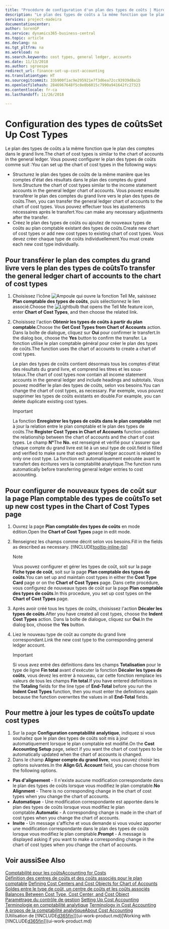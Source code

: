 ```yaml
---
title: "Procédure de configuration d'un plan des types de coûts | Microsoft Docs"
description: "Le plan des types de coûts a la même fonction que le plan des comptes dans le grand livre."
services: project-madeira
documentationcenter: 
author: SorenGP
ms.service: dynamics365-business-central
ms.topic: article
ms.devlang: na
ms.tgt_pltfrm: na
ms.workload: na
ms.search.keywords: cost types, general ledger, accounts
ms.date: 11/13/2018
ms.author: sgroespe
redirect_url: finance-set-up-cost-accounting
ms.translationtype: HT
ms.sourcegitcommit: 33b900f1ac9e295921e7f3d6ea72cc93939d8a1b
ms.openlocfilehash: 2846967648f5c0e0b6015c7990a941642fc27323
ms.contentlocale: fr-ca
ms.lasthandoff: 11/26/2018

---
```

# <a name="set-up-cost-types"></a><span data-ttu-id="38bf9-103">Configuration des types de coûts</span><span class="sxs-lookup"><span data-stu-id="38bf9-103">Set Up Cost Types</span></span>
<span data-ttu-id="38bf9-104">Le plan des types de coûts a la même fonction que le plan des comptes dans le grand livre.</span><span class="sxs-lookup"><span data-stu-id="38bf9-104">The chart of cost types is similar to the chart of accounts in the general ledger.</span></span> <span data-ttu-id="38bf9-105">Vous pouvez configurer le plan des types de coûts comme suit :</span><span class="sxs-lookup"><span data-stu-id="38bf9-105">You can set up the chart of cost types in the following ways:</span></span>  

-   <span data-ttu-id="38bf9-106">Structurez le plan des types de coûts de la même manière que les comptes d'état des résultats dans le plan des comptes du grand livre.</span><span class="sxs-lookup"><span data-stu-id="38bf9-106">Structure the chart of cost types similar to the income statement accounts in the general ledger chart of accounts.</span></span> <span data-ttu-id="38bf9-107">Vous pouvez ensuite transférer le plan des comptes du grand livre vers le plan des types de coûts.</span><span class="sxs-lookup"><span data-stu-id="38bf9-107">Then, you can transfer the general ledger chart of accounts to the chart of cost types.</span></span> <span data-ttu-id="38bf9-108">Vous pouvez effectuer tous les ajustements nécessaires après le transfert.</span><span class="sxs-lookup"><span data-stu-id="38bf9-108">You can make any necessary adjustments after the transfer.</span></span>  
-   <span data-ttu-id="38bf9-109">Créez le plan des types de coûts ou ajoutez de nouveaux types de coûts au plan comptable existant des types de coûts.</span><span class="sxs-lookup"><span data-stu-id="38bf9-109">Create new chart of cost types or add new cost types to existing chart of cost types.</span></span> <span data-ttu-id="38bf9-110">Vous devez créer chaque type de coûts individuellement.</span><span class="sxs-lookup"><span data-stu-id="38bf9-110">You must create each new cost type individually.</span></span>  

## <a name="to-transfer-the-general-ledger-chart-of-accounts-to-the-chart-of-cost-types"></a><span data-ttu-id="38bf9-111">Pour transférer le plan des comptes du grand livre vers le plan des types de coûts</span><span class="sxs-lookup"><span data-stu-id="38bf9-111">To transfer the general ledger chart of accounts to the chart of cost types</span></span>  
1.  <span data-ttu-id="38bf9-112">Choisissez l'icône ![Ampoule qui ouvre la fonction Tell Me](media/ui-search/search_small.png "Dites-moi ce que vous voulez faire"), saisissez **Plan comptable des types de coûts**, puis sélectionnez le lien associé.</span><span class="sxs-lookup"><span data-stu-id="38bf9-112">Choose the ![Lightbulb that opens the Tell Me feature](media/ui-search/search_small.png "Tell me what you want to do") icon, enter **Chart of Cost Types**, and then choose the related link.</span></span>  
2.  <span data-ttu-id="38bf9-113">Choisissez l'action **Obtenir les types de coûts à partir du plan comptable**.</span><span class="sxs-lookup"><span data-stu-id="38bf9-113">Choose the **Get Cost Types from Chart of Accounts** action.</span></span> <span data-ttu-id="38bf9-114">Dans la boîte de dialogue, cliquez sur **Oui** pour confirmer le transfert.</span><span class="sxs-lookup"><span data-stu-id="38bf9-114">In the dialog box, choose the **Yes** button to confirm the transfer.</span></span> <span data-ttu-id="38bf9-115">La fonction utilise le plan comptable général pour créer le plan des types de coûts.</span><span class="sxs-lookup"><span data-stu-id="38bf9-115">The function uses the chart of accounts to create a chart of cost types.</span></span>  

    <span data-ttu-id="38bf9-116">Le plan des types de coûts contient désormais tous les comptes d'état des résultats du grand livre, et comprend les titres et les sous-totaux.</span><span class="sxs-lookup"><span data-stu-id="38bf9-116">The chart of cost types now contain all income statement accounts in the general ledger and include headings and subtotals.</span></span> <span data-ttu-id="38bf9-117">Vous pouvez modifier le plan des types de coûts, selon vos besoins.</span><span class="sxs-lookup"><span data-stu-id="38bf9-117">You can change the chart of cost types, as necessary.</span></span> <span data-ttu-id="38bf9-118">Par exemple, vous pouvez supprimer les types de coûts existants en double.</span><span class="sxs-lookup"><span data-stu-id="38bf9-118">For example, you can delete duplicate existing cost types.</span></span>  

    > [!IMPORTANT]  
    >  <span data-ttu-id="38bf9-119">La fonction **Enregistrer les types de coûts dans le plan comptable** met à jour la relation entre le plan comptable et le plan des types de coûts.</span><span class="sxs-lookup"><span data-stu-id="38bf9-119">The **Register Cost Types in Chart of Accounts** function updates the relationship between the chart of accounts and the chart of cost types.</span></span> <span data-ttu-id="38bf9-120">Le champ **N°**</span><span class="sxs-lookup"><span data-stu-id="38bf9-120">The **No.**</span></span> <span data-ttu-id="38bf9-121">est renseigné et vérifié pour s'assurer que chaque compte du grand livre est lié à un seul type de coût.</span><span class="sxs-lookup"><span data-stu-id="38bf9-121">field is filled and verified to make sure that each general ledger account is related to only one cost type.</span></span> <span data-ttu-id="38bf9-122">La fonction est automatiquement exécutée avant le transfert des écritures vers la comptabilité analytique.</span><span class="sxs-lookup"><span data-stu-id="38bf9-122">The function runs automatically before transferring general ledger entries to cost accounting.</span></span>  

## <a name="to-set-up-new-cost-types-in-the-chart-of-cost-types-page"></a><span data-ttu-id="38bf9-123">Pour configurer de nouveaux types de coût sur la page Plan comptable des types de coûts</span><span class="sxs-lookup"><span data-stu-id="38bf9-123">To set up new cost types in the Chart of Cost Types page</span></span>  
1.  <span data-ttu-id="38bf9-124">Ouvrez la page **Plan comptable des types de coûts** en mode édition.</span><span class="sxs-lookup"><span data-stu-id="38bf9-124">Open the **Chart of Cost Types** page in edit mode.</span></span>  
2.  <span data-ttu-id="38bf9-125">Renseignez les champs comme décrit selon vos besoins.</span><span class="sxs-lookup"><span data-stu-id="38bf9-125">Fill in the fields as described as necessary.</span></span> [!INCLUDE[tooltip-inline-tip](includes/tooltip-inline-tip_md.md)]

    > [!NOTE]  
    >  <span data-ttu-id="38bf9-126">Vous pouvez configurer et gérer les types de coût, soit sur la page **Fiche type de coût**, soit sur la page **Plan comptable des types de coûts**.</span><span class="sxs-lookup"><span data-stu-id="38bf9-126">You can set up and maintain cost types in either the **Cost Type Card** page or on the **Chart of Cost Types** page.</span></span> <span data-ttu-id="38bf9-127">Dans cette procédure, vous configurez de nouveaux types de coût sur la page **Plan comptable des types de coûts**.</span><span class="sxs-lookup"><span data-stu-id="38bf9-127">In this procedure, you set up cost types on the **Chart of Cost Types** page.</span></span>

3.  <span data-ttu-id="38bf9-128">Après avoir créé tous les types de coûts, choisissez l'action **Décaler les types de coûts**.</span><span class="sxs-lookup"><span data-stu-id="38bf9-128">After you have created all cost types, choose the **Indent Cost Types** action.</span></span> <span data-ttu-id="38bf9-129">Dans la boîte de dialogue, cliquez sur **Oui**.</span><span class="sxs-lookup"><span data-stu-id="38bf9-129">In the dialog box, choose the **Yes** button.</span></span>  
4.  <span data-ttu-id="38bf9-130">Liez le nouveau type de coût au compte du grand livre correspondant.</span><span class="sxs-lookup"><span data-stu-id="38bf9-130">Link the new cost type to the corresponding general ledger account.</span></span>  

    > [!IMPORTANT]  
    >  <span data-ttu-id="38bf9-131">Si vous avez entré des définitions dans les champs **Totalisation** pour le type de ligne **Fin total** avant d'exécuter la fonction **Décaler les types de coûts**, vous devez les entrer à nouveau, car cette fonction remplace les valeurs de tous les champs **Fin total**.</span><span class="sxs-lookup"><span data-stu-id="38bf9-131">If you have entered definitions in the **Totaling** fields for the line type of **End-Total** before you run the **Indent Cost Types** function, then you must enter the definitions again because the function overwrites the values in all **End-Total** fields.</span></span>  

## <a name="to-update-cost-types"></a><span data-ttu-id="38bf9-132">Pour mettre à jour les types de coûts</span><span class="sxs-lookup"><span data-stu-id="38bf9-132">To update cost types</span></span>  
1.  <span data-ttu-id="38bf9-133">Sur la page **Configuration comptabilité analytique**, indiquez si vous souhaitez que le plan des types de coûts soit mis à jour automatiquement lorsque le plan comptable est modifié.</span><span class="sxs-lookup"><span data-stu-id="38bf9-133">On the **Cost Accounting Setup** page, select if you want the chart of cost types to be automatically updated when the chart of accounts is changed.</span></span>  
2.  <span data-ttu-id="38bf9-134">Dans le champ **Aligner compte du grand livre**, vous pouvez choisir les options suivantes.</span><span class="sxs-lookup"><span data-stu-id="38bf9-134">In the **Align G/L Account** field, you can choose from the following options.</span></span>  

- <span data-ttu-id="38bf9-135">**Pas d'alignement** - Il n'existe aucune modification correspondante dans le plan des types de coûts lorsque vous modifiez le plan comptable.</span><span class="sxs-lookup"><span data-stu-id="38bf9-135">**No Alignment** - There is no corresponding change in the chart of cost types when you change the chart of accounts.</span></span>  
- <span data-ttu-id="38bf9-136">**Automatique** - Une modification correspondante est apportée dans le plan des types de coûts lorsque vous modifiez le plan comptable.</span><span class="sxs-lookup"><span data-stu-id="38bf9-136">**Automatic** - A corresponding change is made in the chart of cost types when you change the chart of accounts.</span></span>  
- <span data-ttu-id="38bf9-137">**Invite** - Un message s'affiche et vous demande si vous voulez apporter une modification correspondante dans le plan des types de coûts lorsque vous modifiez le plan comptable.</span><span class="sxs-lookup"><span data-stu-id="38bf9-137">**Prompt** - A message is displayed asking if you want to make a corresponding change in the chart of cost types when you change the chart of accounts.</span></span>  

## <a name="see-also"></a><span data-ttu-id="38bf9-138">Voir aussi</span><span class="sxs-lookup"><span data-stu-id="38bf9-138">See Also</span></span>  
[<span data-ttu-id="38bf9-139">Comptabilité pour les coûts</span><span class="sxs-lookup"><span data-stu-id="38bf9-139">Accounting for Costs</span></span>](finance-manage-cost-accounting.md)  
<span data-ttu-id="38bf9-140">[Définition des centres de coûts et des coûts associés pour le plan comptable](finance-defining-cost-centers-and-cost-objects-for-chart-of-accounts.md) </span><span class="sxs-lookup"><span data-stu-id="38bf9-140">[Defining Cost Centers and Cost Objects for Chart of Accounts](finance-defining-cost-centers-and-cost-objects-for-chart-of-accounts.md) </span></span>  
<span data-ttu-id="38bf9-141">[Soldes entre le type de coût, un centre de coûts et les coûts associés](finance-balances-between-cost-type-cost-center-and-cost-object.md) </span><span class="sxs-lookup"><span data-stu-id="38bf9-141">[Balances Between Cost Type, Cost Center, and Cost Object](finance-balances-between-cost-type-cost-center-and-cost-object.md) </span></span>  
<span data-ttu-id="38bf9-142">[Paramétrage du contrôle de gestion](finance-set-up-cost-accounting.md) </span><span class="sxs-lookup"><span data-stu-id="38bf9-142">[Setting Up Cost Accounting](finance-set-up-cost-accounting.md) </span></span>  
<span data-ttu-id="38bf9-143">[Terminologie en comptabilité analytique](finance-terminology-in-cost-accounting.md) </span><span class="sxs-lookup"><span data-stu-id="38bf9-143">[Terminology in Cost Accounting](finance-terminology-in-cost-accounting.md) </span></span>  
[<span data-ttu-id="38bf9-144">À propos de la comptabilité analytique</span><span class="sxs-lookup"><span data-stu-id="38bf9-144">About Cost Accounting</span></span>](finance-about-cost-accounting.md)  
<span data-ttu-id="38bf9-145">[Utilisation de [!INCLUDE[d365fin](includes/d365fin_md.md)]](ui-work-product.md)</span><span class="sxs-lookup"><span data-stu-id="38bf9-145">[Working with [!INCLUDE[d365fin](includes/d365fin_md.md)]](ui-work-product.md)</span></span>

